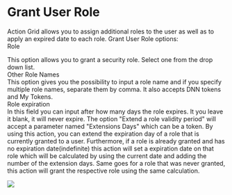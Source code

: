 # Grant User Role

Action Grid allows you to assign additional roles to the user as well as to apply an expired date to each role. Grant User Role options:  
Role

This option allows you to grant a security role. Select one from the drop down list.  
Other Role Names  
This option gives you the possibility to input a role name and if you specify multiple role names, separate them by comma. It also accepts DNN tokens and My Tokens.  
Role expiration  
In this field you can input after how many days the role expires. It you leave it blank, it will never expire.
The option "Extend a role validity period" will accept a parameter named "Extensions Days" which can be a token. By using this action, you can extend the expiration day of a role that is currently granted to a user. Furthermore, if a role is already granted and has no expiration date(indefinite) this action will set a expiration date on that role which will be calculated by using the current date and adding the number of the extension days. Same goes for a role that was never granted, this action will grant the respective role using the same calculation.

![](//static.dnnsharp.com/documentation/GrantUserRole.png)

